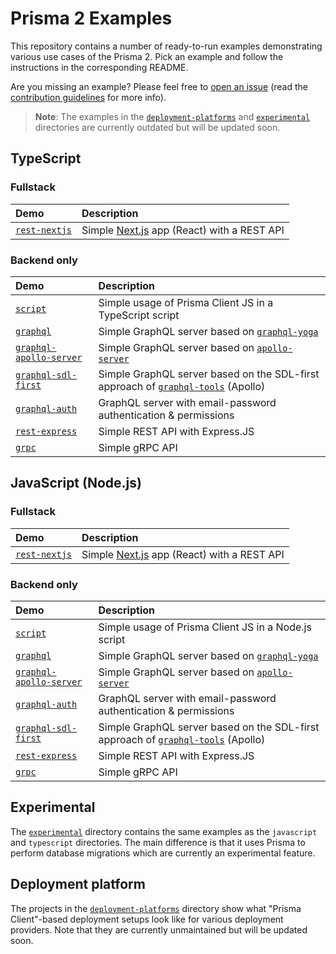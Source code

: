 # Prisma 2 Examples

This repository contains a number of ready-to-run examples demonstrating various use cases of the Prisma 2. Pick an example and follow the instructions in the corresponding README.

Are you missing an example? Please feel free to [open an issue](https://github.com/prisma/prisma-examples/issues/new) (read the [contribution guidelines](./CONTRIBUTING.md) for more info).

> **Note**: The examples in the [`deployment-platforms`](./deployment-platforms) and [`experimental`](./experimental) directories are currently outdated but will be updated soon.

<!-- Please keep the absolute URLs so it's easier to copy&paste to prisma/prisma/README.md  -->

## TypeScript

### Fullstack

| Demo | Description |
|:------|:----------|
| [`rest-nextjs`](https://github.com/prisma/prisma-examples/tree/prisma2/typescript/rest-nextjs) | Simple [Next.js](https://nextjs.org/) app (React) with a REST API |

### Backend only

| Demo | Description |
|:------|:----------|
| [`script`](https://github.com/prisma/prisma-examples/tree/prisma2/typescript/script) | Simple usage of Prisma Client JS in a TypeScript script |
| [`graphql`](https://github.com/prisma/prisma-examples/tree/prisma2/typescript/graphql) | Simple GraphQL server based on [`graphql-yoga`](https://github.com/prisma-labs/graphql-yoga) |
| [`graphql-apollo-server`](https://github.com/prisma/prisma-examples/tree/prisma2/typescript/graphql-apollo-server) | Simple GraphQL server based on [`apollo-server`](https://www.apollographql.com/docs/apollo-server/) |
| [`graphql-sdl-first`](https://github.com/prisma/prisma-examples/tree/prisma2/typescript/graphql-sdl-first) | Simple GraphQL server based on the SDL-first approach of [`graphql-tools`](https://www.apollographql.com/docs/graphql-tools/) (Apollo) |
| [`graphql-auth`](https://github.com/prisma/prisma-examples/tree/prisma2/typescript/graphql-auth) | GraphQL server with email-password authentication & permissions |
| [`rest-express`](https://github.com/prisma/prisma-examples/tree/prisma2/typescript/rest-express) | Simple REST API with Express.JS |
| [`grpc`](https://github.com/prisma/prisma-examples/tree/prisma2/typescript/grpc) | Simple gRPC API |

## JavaScript (Node.js)

### Fullstack

| Demo | Description |
|:------|:----------|
| [`rest-nextjs`](https://github.com/prisma/prisma-examples/tree/prisma2/javascript/rest-nextjs) | Simple [Next.js](https://nextjs.org/) app (React) with a REST API |

### Backend only

| Demo | Description |
|:------|:----------|
| [`script`](https://github.com/prisma/prisma-examples/tree/prisma2/javascript/script) | Simple usage of Prisma Client JS in a Node.js script |
| [`graphql`](https://github.com/prisma/prisma-examples/tree/prisma2/javascript/graphql) | Simple GraphQL server based on [`graphql-yoga`](https://github.com/prisma-labs/graphql-yoga) |
| [`graphql-apollo-server`](https://github.com/prisma/prisma-examples/tree/prisma2/javascript/graphql-apollo-server) | Simple GraphQL server based on [`apollo-server`](https://www.apollographql.com/docs/apollo-server/) |
| [`graphql-auth`](https://github.com/prisma/prisma-examples/tree/prisma2/javascript/graphql-auth) | GraphQL server with email-password authentication & permissions |
| [`graphql-sdl-first`](https://github.com/prisma/prisma-examples/tree/prisma2/javascript/graphql-sdl-first) | Simple GraphQL server based on the SDL-first approach of [`graphql-tools`](https://www.apollographql.com/docs/graphql-tools/) (Apollo) |
| [`rest-express`](https://github.com/prisma/prisma-examples/tree/prisma2/javascript/rest-express) | Simple REST API with Express.JS |
| [`grpc`](https://github.com/prisma/prisma-examples/tree/prisma2/javascript/grpc) | Simple gRPC API |

## Experimental

The [`experimental`](./experimental) directory contains the same examples as the `javascript` and `typescript` directories. The main difference is that it uses Prisma to perform database migrations which are currently an experimental feature.

## Deployment platform

The projects in the [`deployment-platforms`](./deployment-platforms) directory show what "Prisma Client"-based deployment setups look like for various deployment providers. Note that they are currently unmaintained but will be updated soon.